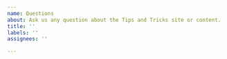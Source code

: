 ```yaml
---
name: Questions
about: Ask us any question about the Tips and Tricks site or content.
title: ''
labels: ''
assignees: ''

---
```



